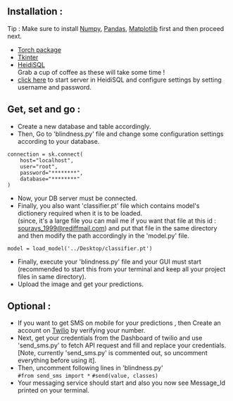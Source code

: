 ## Installation :     
Tip : Make sure to install [Numpy](https://pypi.org/project/numpy/), [Pandas](https://pypi.org/project/pandas/), [Matplotlib](https://pypi.org/project/matplotlib/) first and then proceed next.     
* [Torch package](https://pytorch.org/get-started/locally/)    
* [Tkinter](https://tkdocs.com/tutorial/install.html)     
* [HeidiSQL](https://www.heidisql.com/download.php)          
Grab a cup of coffee as these will take some time !   
* [click here](https://support.hypernode.com/knowledgebase/use-heidisql/#Download_HeidiSQL) to start server in HeidiSQL and configure settings by setting username and password.    
## Get, set and go :   
* Create a new database and table accordingly.    
* Then, Go to 'blindness.py' file and change some configuration settings according to your database.
```
connection = sk.connect(
    host="localhost",
    user="root",
    password="********",
    database="********"
)
```
* Now, your DB server must be connected.   
* Finally, you also want 'classifier.pt' file which contains model's dictionery required when it is to be loaded.    
(since, it's a large file you can mail me if you want that file at this id : souravs_1999@rediffmail.com) and put that file in the same directory and then modify the path accordingly in the 'model.py' file.
```
model = load_model('../Desktop/classifier.pt')

```
* Finally, execute your 'blindness.py' file and your GUI must start (recommended to start this from your terminal and keep all your project files in same directory).   
* Upload the image and get your predictions.

## Optional :   
* If you want to get SMS on mobile for your predictions , then Create an account on [Twilio](http://twilio.com/) by verifying your number. 
* Next, get your credentials from the Dashboard of twilio and use 'send_sms.py' to fetch API request and fill and replace your credentials.
[Note, currently 'send_sms.py' is commented out, so uncomment everything before using it].
* Then, uncomment following lines in 'blindness.py'   
```#from send_sms import *```
```#send(value, classes)```   
* Your messaging service should  start and also you now see Message_Id printed on your terminal.
